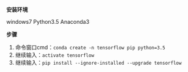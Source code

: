 **安装环境**

windows7  Python3.5  Anaconda3

**步骤**

1. 命令窗口cmd：`conda create -n tensorflow pip python=3.5`
2. 继续输入：`activate tensorflow`
3. 继续输入：`pip install --ignore-installed --upgrade tensorflow`

